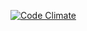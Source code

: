 [![Code Climate](https://codeclimate.com/github/LukeSettle/Creation/badges/gpa.svg)](https://codeclimate.com/github/LukeSettle/Creation)
